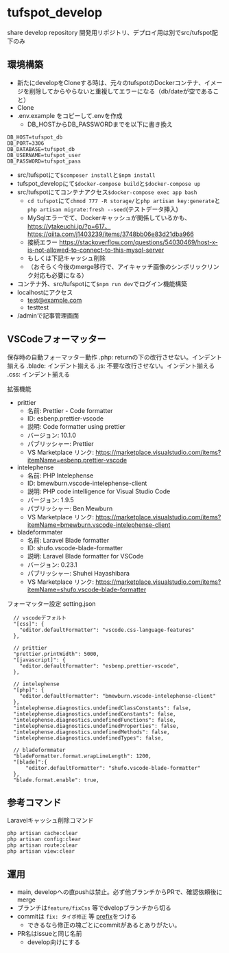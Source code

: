 # tufspot_develop
share develop repository
開発用リポジトリ、デプロイ用は別でsrc/tufspot配下のみ

## 環境構築
- 新たにdevelopをCloneする時は、元々のtufspotのDockerコンテナ、イメージを削除してからやらないと重複してエラーになる（db/dateが空であること）
- Clone
- .env.example をコピーして.envを作成
  - DB_HOSTからDB_PASSWORDまでを以下に書き換え
```
DB_HOST=tufspot_db
DB_PORT=3306
DB_DATABASE=tufspot_db
DB_USERNAME=tufspot_user
DB_PASSWORD=tufspot_pass
```
- src/tufspotにて`$composer install`と`$npm install`
- tufspot_developにて`$docker-compose build`と`$docker-compose up`
- src/tufspotにてコンテナアクセス`$docker-compose exec app bash`
  - `cd tufspot`にて`chmod 777 -R storage/`と`php artisan key:generate`と`php artisan migrate:fresh --seed`(テストデータ挿入)
  - MySqlエラーでて、Dockerキャッシュが関係しているかも、https://ytakeuchi.jp/?p=617、https://qiita.com/j1403239/items/3748bb06e83d21dba966
  - 接続エラー https://stackoverflow.com/questions/54030469/host-x-is-not-allowed-to-connect-to-this-mysql-server
  - もしくは下記キャッシュ削除
  - （おそらく今後のmerge移行で、アイキャッチ画像のシンボリックリンク対応も必要になる）
- コンテナ外、src/tufspotにて`$npm run dev`でログイン機能構築
- localhostにアクセス
  - test@example.com
  - testtest
- /adminで記事管理画面

## VSCodeフォーマッター
保存時の自動フォーマッター動作
.php: returnの下の改行させない。インデント揃える
.blade: インデント揃える
.js: 不要な改行させない。インデント揃える
.css: インデント揃える

拡張機能
- prittier
  - 名前: Prettier - Code formatter
  - ID: esbenp.prettier-vscode
  - 説明: Code formatter using prettier
  - バージョン: 10.1.0
  - パブリッシャー: Prettier
  - VS Marketplace リンク: https://marketplace.visualstudio.com/items?itemName=esbenp.prettier-vscode
- intelephense
  - 名前: PHP Intelephense
  - ID: bmewburn.vscode-intelephense-client
  - 説明: PHP code intelligence for Visual Studio Code
  - バージョン: 1.9.5
  - パブリッシャー: Ben Mewburn
  - VS Marketplace リンク: https://marketplace.visualstudio.com/items?itemName=bmewburn.vscode-intelephense-client
- bladeformmater
  - 名前: Laravel Blade formatter
  - ID: shufo.vscode-blade-formatter
  - 説明: Laravel Blade formatter for VSCode
  - バージョン: 0.23.1
  - パブリッシャー: Shuhei Hayashibara
  - VS Marketplace リンク: https://marketplace.visualstudio.com/items?itemName=shufo.vscode-blade-formatter

フォーマッター設定
setting.json
```
  // vscodeデフォルト
  "[css]": {
    "editor.defaultFormatter": "vscode.css-language-features"
  },

  // prittier
  "prettier.printWidth": 5000,
  "[javascript]": {
    "editor.defaultFormatter": "esbenp.prettier-vscode",
  },

  // intelephense
  "[php]": {
    "editor.defaultFormatter": "bmewburn.vscode-intelephense-client"
  },
  "intelephense.diagnostics.undefinedClassConstants": false,
  "intelephense.diagnostics.undefinedConstants": false,
  "intelephense.diagnostics.undefinedFunctions": false,
  "intelephense.diagnostics.undefinedProperties": false,
  "intelephense.diagnostics.undefinedMethods": false,
  "intelephense.diagnostics.undefinedTypes": false,

  // bladeformmater
  "bladeFormatter.format.wrapLineLength": 1200,
  "[blade]":{
      "editor.defaultFormatter": "shufo.vscode-blade-formatter"
  },
  "blade.format.enable": true,
```
## 参考コマンド
Laravelキャッシュ削除コマンド
```
php artisan cache:clear
php artisan config:clear
php artisan route:clear
php artisan view:clear
```

## 運用
- main, developへの直pushは禁止。必ず他ブランチからPRで、確認依頼後にmerge
- ブランチは`feature/fixCss` 等でdvelopブランチから切る
- commitは `fix: タイポ修正` 等 [prefix](https://qiita.com/konatsu_p/items/dfe199ebe3a7d2010b3e)をつける
  - できるなら修正の塊ごとにcommitがあるとありがたい。
- PR名はissueと同じ名前
  - develop向けにする  
